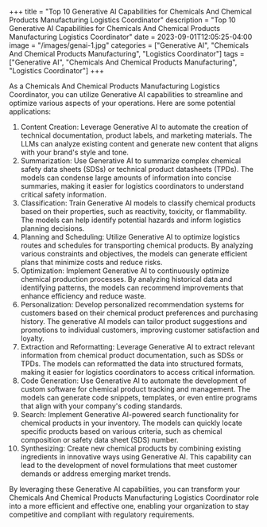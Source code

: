 +++
title = "Top 10 Generative AI Capabilities for Chemicals And Chemical Products Manufacturing Logistics Coordinator"
description = "Top 10 Generative AI Capabilities for Chemicals And Chemical Products Manufacturing Logistics Coordinator"
date = 2023-09-01T12:05:25-04:00
image = "/images/genai-1.jpg"
categories = ["Generative AI", "Chemicals And Chemical Products Manufacturing", "Logistics Coordinator"]
tags = ["Generative AI", "Chemicals And Chemical Products Manufacturing", "Logistics Coordinator"]
+++

As a Chemicals And Chemical Products Manufacturing Logistics Coordinator, you can utilize Generative AI capabilities to streamline and optimize various aspects of your operations. Here are some potential applications:

1. Content Creation: Leverage Generative AI to automate the creation of technical documentation, product labels, and marketing materials. The LLMs can analyze existing content and generate new content that aligns with your brand's style and tone.
2. Summarization: Use Generative AI to summarize complex chemical safety data sheets (SDSs) or technical product datasheets (TPDs). The models can condense large amounts of information into concise summaries, making it easier for logistics coordinators to understand critical safety information.
3. Classification: Train Generative AI models to classify chemical products based on their properties, such as reactivity, toxicity, or flammability. The models can help identify potential hazards and inform logistics planning decisions.
4. Planning and Scheduling: Utilize Generative AI to optimize logistics routes and schedules for transporting chemical products. By analyzing various constraints and objectives, the models can generate efficient plans that minimize costs and reduce risks.
5. Optimization: Implement Generative AI to continuously optimize chemical production processes. By analyzing historical data and identifying patterns, the models can recommend improvements that enhance efficiency and reduce waste.
6. Personalization: Develop personalized recommendation systems for customers based on their chemical product preferences and purchasing history. The generative AI models can tailor product suggestions and promotions to individual customers, improving customer satisfaction and loyalty.
7. Extraction and Reformatting: Leverage Generative AI to extract relevant information from chemical product documentation, such as SDSs or TPDs. The models can reformatted the data into structured formats, making it easier for logistics coordinators to access critical information.
8. Code Generation: Use Generative AI to automate the development of custom software for chemical product tracking and management. The models can generate code snippets, templates, or even entire programs that align with your company's coding standards.
9. Search: Implement Generative AI-powered search functionality for chemical products in your inventory. The models can quickly locate specific products based on various criteria, such as chemical composition or safety data sheet (SDS) number.
10. Synthesizing: Create new chemical products by combining existing ingredients in innovative ways using Generative AI. This capability can lead to the development of novel formulations that meet customer demands or address emerging market trends.

By leveraging these Generative AI capabilities, you can transform your Chemicals And Chemical Products Manufacturing Logistics Coordinator role into a more efficient and effective one, enabling your organization to stay competitive and compliant with regulatory requirements.